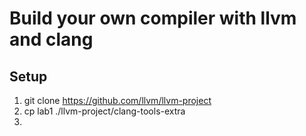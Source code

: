 # Build your own compiler with llvm and clang


## Setup
1. git clone https://github.com/llvm/llvm-project
2. cp lab1  ./llvm-project/clang-tools-extra
3. 
